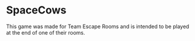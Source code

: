 # SpaceCows
This game was made for Team Escape Rooms and is intended to be played at the end of one of their rooms.
